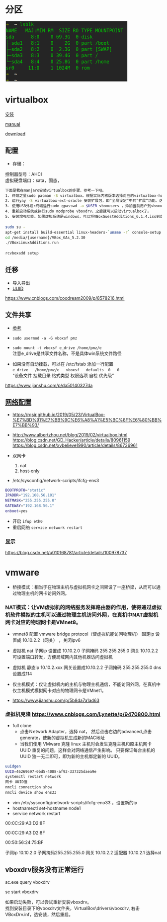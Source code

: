 # 分区

![linux分区](../assets/linux分区.jpg)

# virtualbox
[安装](https://www.virtualbox.org/wiki/Linux_Downloads)

[manual](https://www.virtualbox.org/manual/)

[download](http://download.virtualbox.org/virtualbox/)

## 配置
* 存储：

控制器型号：AHCI  
虚拟硬盘端口：sata，固态，

```sh
下面是我在manjaro安装virtualbox的步骤，参考一下吧。
1. 终端之星sudo pacman -S virtualbox。根据实际内核版本选择对应的virtualbox-host-modules版本。
2. 运行yay -S virtualbox-ext-oracle 安装扩展包，即”全局设定”中的”扩展”功能。这样才能使用USB设备。
3. 使用USB外设:终端运行sudo gpasswd -a $USER vboxusers ，添加当前用户到vboxusers。这里需要将$USER替换为实际的用户名。（不替换$USER也可以将当前用户添加到vboxusers中）
4. 重新启动系统或执行sudo modprobe vboxdrv，之后就可以启动virtualbox了。
5. 安装增强功能。如果虚拟系统是windows，可以将VBoxGuestAdditions_6.1.4.iso到虚拟光驱，直接运行安装即可。如果虚拟系统是linux，安装前需要先安装gcc和linux-headers，然后将VBoxGuestAdditions_6.1.4.iso加载到虚拟光驱后，将其中的所有文件复制出来，执行sudo ./VBoxLinuxAdditions.run。增强包下载地址：http://download.virtualbox.org/virtualbox/6.1.4/VBoxGuestAdditions_6.1.4.iso。修改链接中的版本号下载相应版本。

sudo su -
apt-get install build-essential linux-headers-`uname -r` console-setup dkms
cd /media/{username}/VBox_GAs_5.2.30
./VBoxLinuxAdditions.run

rcvboxadd setup

```

## 迁移
* 导入导出
* [UUID](https://www.jianshu.com/p/db11c684ad34)  

https://www.cnblogs.com/coodream2009/p/8578216.html
## 文件共享
[](https://rqsir.github.io/2019/05/23/VirtualBox-%E7%BD%91%E7%BB%9C%E6%A8%A1%E5%BC%8F%E6%80%BB%E7%BB%93/)
- [参考](http://www.cnblogs.com/xing901022/p/5774677.html)
- `sudo usermod -a -G vboxsf pmz`
- `sudo mount -t vboxsf e_drive /home/pmz/e`   
注意e_drive是共享文件名称，不是具体win系统文件路径

- 如果没有自动挂载，可以在 /etc/fstab 添加一行配置  
`e_drive   /home/pmz/e   vboxsf   defaults  0   0`  
“设备文件 挂载目录 格式类型 权限选项 自检 优先级”

https://www.jianshu.com/p/da50140327da

## [网络配置](https://rqsir.github.io/2019/05/23/VirtualBox-%E7%BD%91%E7%BB%9C%E6%A8%A1%E5%BC%8F%E6%80%BB%E7%BB%93/)
* https://rqsir.github.io/2019/05/23/VirtualBox-%E7%BD%91%E7%BB%9C%E6%A8%A1%E5%BC%8F%E6%80%BB%E7%BB%93/

* http://www.albertzhou.net/blog/2019/02/virtualbox.html  
https://blog.csdn.net/GD_Hacker/article/details/80961159
https://blog.csdn.net/xybelieve1990/article/details/86736961
* 双网卡 
   1. nat
   2. host-only
* /etc/sysconfig/network-scripts/ifcfg-ens3
```sh
BOOTPROTO="static"
IPADDR="192.168.56.101"
NETMASK="255.255.255.0"
GATEWAY="192.168.56.1"
onboot=yes
``` 
* 开启 `ifup eth0`
* 重启网络 `service network restart`

### 显示

https://blog.csdn.net/u010168781/article/details/100978737




# vmware

* 桥接模式：相当于在物理主机与虚拟机网卡之间架设了一座桥梁，从而可以通过物理主机的网卡访问外网。

### NAT模式：让VM虚拟机的网络服务发挥路由器的作用，使得通过虚拟机软件模拟的主机可以通过物理主机访问外网，在真机中NAT虚拟机网卡对应的物理网卡是VMnet8。

* vmnet8 配置 vmware bridge protocol（使虚拟机能访问物理机）
固定ip 设置成 10.10.2.2（网关） ，关闭ipv6

* 虚拟机 nat 子网ip 设置成 10.10.2.0 子网掩码 255.255.255.0 网关 10.10.2.2 可设置端口转发，方便局域网内其他机器访问虚拟机

* 虚拟机 静态ip 10.10.2.xxx 网关设置成10.10.2.2 子网掩码 255.255.255.0 dns 设置成114

* 仅主机模式：仅让虚拟机内的主机与物理主机通信，不能访问外网，在真机中仅主机模式模拟网卡对应的物理网卡是VMnet1。

* https://www.jianshu.com/p/5b8da7a1ad63

### 虚拟机克隆 https://www.cnblogs.com/Lynette/p/9470800.html

* full clone  
   * 点击Ｎetwork Adapter，选择 nat， 然后点击右边的advanced,点击generate，使新的虚拟机生成新的MAC地址
   * 当我们使用 VMware 克隆 linux 主机时会发生克隆主机和原主机网卡 UUID 重复的问题，这样会对网络通信产生影响。
只要保证每台主机的 UUID 独一无二即可，即为新的主机绑定新的 UUID。
```sh
uuidgen
UUID=46269697-0bd5-4088-af92-337325daea9e
systemctl restart network
网卡 UUID值
nmcli connection show
nmcli device show ens33
```
   * vim /etc/sysconfig/network-scripts/ifcfg-eno33 ，设置新的ip
   * hostnamectl set-hostname node1
   * service network restart


00:0C:29:A3:D2:8F

00:0C:29:A3:D2:8F

00:50:56:24:75:BF

子网ip 10.10.2.0 子网掩码255.255.255.0 网关 10.10.2.2
适配器 10.10.2.1 选择nat

## vboxdrv服务没有正常运行

sc.exe query vboxdrv

sc start vboxdrv

如果启动失败，可以尝试重新安装vboxdrv。  
找到安装目录下的vboxdrv文件夹，VirtualBox\drivers\vboxdrv, 右击VBoxDrv.inf，选安装，然后重启。




